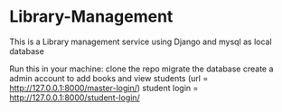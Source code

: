 # Library-Management
This is a Library management service using Django and mysql as local database

Run this in your machine:
clone the repo
migrate the database
create a admin account to add books and view students (url = http://127.0.0.1:8000/master-login/)
student login = http://127.0.0.1:8000/student-login/
